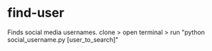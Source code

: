 # find-user
Finds social media usernames.
clone > open terminal > run "python social_username.py [user_to_search]"
